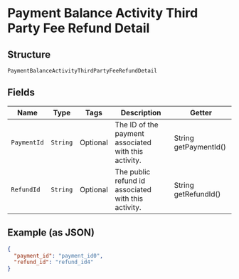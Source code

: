 
# Payment Balance Activity Third Party Fee Refund Detail

## Structure

`PaymentBalanceActivityThirdPartyFeeRefundDetail`

## Fields

| Name | Type | Tags | Description | Getter |
|  --- | --- | --- | --- | --- |
| `PaymentId` | `String` | Optional | The ID of the payment associated with this activity. | String getPaymentId() |
| `RefundId` | `String` | Optional | The public refund id associated with this activity. | String getRefundId() |

## Example (as JSON)

```json
{
  "payment_id": "payment_id0",
  "refund_id": "refund_id4"
}
```

